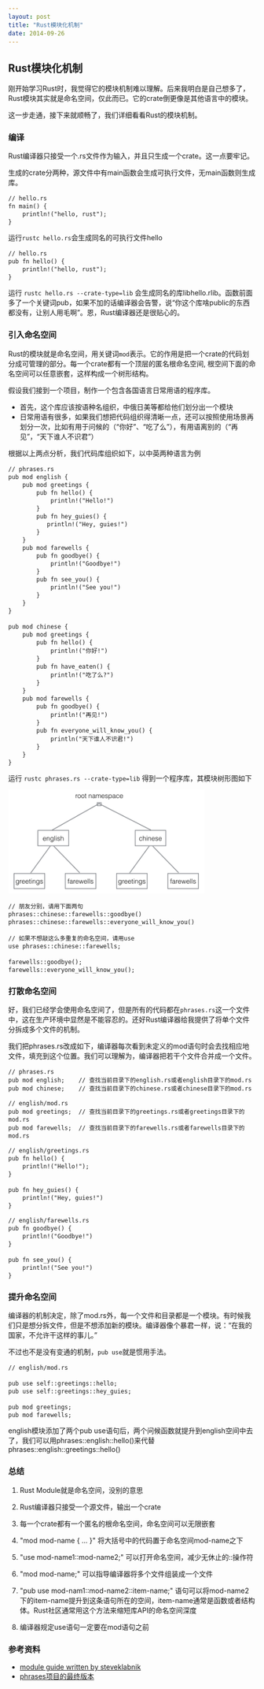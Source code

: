 ```yaml
---
layout: post
title: "Rust模块化机制"
date: 2014-09-26
---
```


## Rust模块化机制

刚开始学习Rust时，我觉得它的模块机制难以理解。后来我明白是自己想多了，Rust模块其实就是命名空间，仅此而已。它的crate倒更像是其他语言中的模块。

这一步走通，接下来就顺畅了，我们详细看看Rust的模块机制。


### 编译
Rust编译器只接受一个.rs文件作为输入，并且只生成一个crate。这一点要牢记。

生成的crate分两种，源文件中有main函数会生成可执行文件，无main函数则生成库。

```
// hello.rs
fn main() {
    println!("hello, rust");
}
```
运行`rustc hello.rs`会生成同名的可执行文件hello

```
// hello.rs
pub fn hello() {
    println!("hello, rust");
}
```
运行 `rustc hello.rs --crate-type=lib` 会生成同名的库libhello.rlib。函数前面多了一个关键词pub，如果不加的话编译器会告警，说“你这个库啥public的东西都没有，让别人用毛啊”。恩，Rust编译器还是很贴心的。

### 引入命名空间
Rust的模块就是命名空间，用关键词`mod`表示。它的作用是把一个crate的代码划分成可管理的部分。每一个crate都有一个顶层的匿名根命名空间, 根空间下面的命名空间可以任意嵌套，这样构成一个树形结构。

假设我们接到一个项目，制作一个包含各国语言日常用语的程序库。

* 首先，这个库应该按语种名组织，中俄日美等都给他们划分出一个模块
* 日常用语有很多，如果我们想把代码组织得清晰一点，还可以按照使用场景再划分一次，比如有用于问候的（“你好”、“吃了么”），有用语离别的（“再见”，“天下谁人不识君”）

根据以上两点分析，我们代码库组织如下，以中英两种语言为例

```
// phrases.rs
pub mod english {
    pub mod greetings {
        pub fn hello() {
            println!("Hello!")
        }
        pub fn hey_guies() {
           println!("Hey, guies!")
        }
    }
    pub mod farewells {
        pub fn goodbye() {
            println!("Goodbye!")
        }
        pub fn see_you() {
            println!("See you!")
        }
    }
}

pub mod chinese {
    pub mod greetings {
        pub fn hello() {
            println!("你好!")
        }
        pub fn have_eaten() {
            println!("吃了么?")
        }
    }
    pub mod farewells {
        pub fn goodbye() {
            println!("再见!")
        }
        pub fn everyone_will_know_you() {
            println("天下谁人不识君!")
        }
    }
}

```

运行 `rustc phrases.rs --crate-type=lib` 得到一个程序库，其模块树形图如下

<img src="/images/rust-mod-tree.png" width="400px" height="210px"/>


```
// 朋友分别，请用下面两句
phrases::chinese::farewells::goodbye()
phrases::chinese::farewells::everyone_will_know_you()

// 如果不想敲这么多重复的命名空间，请用use
use phrases::chinese::farewells;

farewells::goodbye();
farewells::everyone_will_know_you();

```


### 打散命名空间

好，我们已经学会使用命名空间了，但是所有的代码都在`phrases.rs`这一个文件中，这在生产环境中显然是不能容忍的。还好Rust编译器给我提供了将单个文件分拆成多个文件的机制。

我们把phrases.rs改成如下，编译器每次看到未定义的mod语句时会去找相应地文件，填充到这个位置。我们可以理解为，编译器把若干个文件合并成一个文件。

```
// phrases.rs
pub mod english;	// 查找当前目录下的english.rs或者english目录下的mod.rs
pub mod chinese;	// 查找当前目录下的chinese.rs或者chinese目录下的mod.rs
```

``` 
// english/mod.rs
pub mod greetings;	// 查找当前目录下的greetings.rs或者greetings目录下的mod.rs
pub mod farewells;	// 查找当前目录下的farewells.rs或者farewells目录下的mod.rs
```

```
// english/greetings.rs
pub fn hello() {
    println!("Hello!");
}

pub fn hey_guies() {
    println!("Hey, guies!")
}
```

```
// english/farewells.rs
pub fn goodbye() {
    println!("Goodbye!")
}

pub fn see_you() {
    println!("See you!")
}
```



### 提升命名空间

编译器的机制决定，除了mod.rs外，每一个文件和目录都是一个模块。有时候我们只是想分拆文件，但是不想添加新的模块。编译器像个暴君一样，说：“在我的国家，不允许干这样的事儿。”

不过也不是没有变通的机制，`pub use`就是惯用手法。

```
// english/mod.rs

pub use self::greetings::hello;
pub use self::greetings::hey_guies;

pub mod greetings;
pub mod farewells;
```

english模块添加了两个pub use语句后，两个问候函数就提升到english空间中去了，我们可以用phrases::english::hello()来代替phrases::english::greetings::hello()


### 总结
1. Rust Module就是命名空间，没别的意思

2. Rust编译器只接受一个源文件，输出一个crate

3. 每一个crate都有一个匿名的根命名空间，命名空间可以无限嵌套

4. "mod mod-name { ...  }" 将大括号中的代码置于命名空间mod-name之下

5. "use mod-name1::mod-name2;" 可以打开命名空间，减少无休止的::操作符

6. "mod mod-name;" 可以指导编译器将多个文件组装成一个文件

7. "pub use mod-nam1::mod-name2::item-name;" 语句可以将mod-name2下的item-name提升到这条语句所在的空间，item-name通常是函数或者结构体。Rust社区通常用这个方法来缩短库API的命名空间深度

8. 编译器规定use语句一定要在mod语句之前

### 参考资料

* [module guide written by steveklabnik](https://github.com/steveklabnik/rust/blob/module_guide/src/doc/guide-crates.md)
* [phrases项目的最终版本](https://github.com/wankai/rust-module-example)
